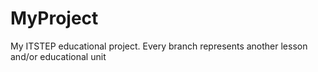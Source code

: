 # MyProject
My ITSTEP educational project.
Every branch represents another lesson and/or educational unit
